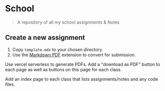 # School

> A repository of all my school assignments & Notes

## Create a new assignment

1. Copy `template.mdx` to your chosen directory.
2. Use the [Markdown PDF](https://marketplace.visualstudio.com/items?itemName=yzane.markdown-pdf) extension to convert for submission.


Use vercel serverless to generate PDFs. Add a "download as PDF" button to each page as well as buttons on this page for each class.

Add an index page to each class that lists assignments/notes and any code files.